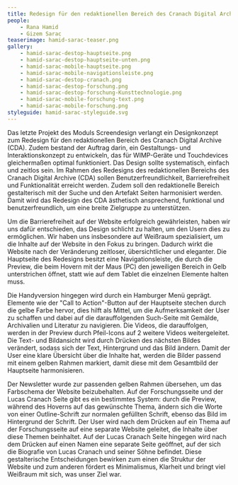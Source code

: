 ```yaml
---
title: Redesign für den redaktionellen Bereich des Cranach Digital Archive
people:
    - Rana Hamid
    - Gizem Sarac
teaserimage: hamid-sarac-teaser.png
gallery:
    - hamid-sarac-destop-hauptseite.png
    - hamid-sarac-destop-hauptseite-unten.png
    - hamid-sarac-mobile-hauptseite.png
    - hamid-sarac-mobile-navigationsleiste.png
    - hamid-sarac-destop-cranach.png
    - hamid-sarac-destop-forschung.png
    - hamid-sarac-destop-forschung-Kunsttechnologie.png
    - hamid-sarac-mobile-forschung-text.png
    - hamid-sarac-mobile-forschung.png
styleguide: hamid-sarac-styleguide.svg
---
```


Das letzte Projekt des Moduls Screendesign verlangt ein Designkonzept zum Redesign für den redaktionellen Bereich des Cranach Digital Archive (CDA). Zudem bestand der Auftrag darin, ein Gestaltungs- und Interaktionskonzept zu entwickeln, das für WIMP-Geräte und Touchdevices gleichermaßen optimal funktioniert. Das Design sollte systematisch, einfach und zeitlos sein. Im Rahmen des Redesigns des redaktionellen Bereichs des Cranach Digital Archive (CDA) sollen Benutzerfreundlichkeit, Barrierefreiheit und Funktionalität erreicht werden. Zudem soll den redaktionelle Bereich gestalterisch mit der Suche und den Artefakt Seiten harmonisiert werden. Damit wird das Redesign des CDA ästhetisch ansprechend, funktional und benutzerfreundlich, um eine breite Zielgruppe zu unterstützen.

Um die Barrierefreiheit auf der Website erfolgreich gewährleisten, haben wir uns dafür entschieden, das Design schlicht zu halten, um den Usern dies zu ermöglichen. Wir haben uns insbesondere auf Weißraum spezialisiert, um die Inhalte auf der Website in den Fokus zu bringen. Dadurch wirkt die Website nach der Veränderung zeitloser, übersichtlicher und eleganter. Die Hauptseite des Redesigns besitzt eine Navigationsleiste, die durch die Preview, die beim Hovern mit der Maus (PC) den jeweiligen Bereich in Gelb unterstrichen öffnet, statt wie auf dem Tablet die einzelnen Elemente halten muss. 

Die Handyversion hingegen wird durch ein Hamburger Menü geprägt. Elemente wie der "Call to Action"-Button auf der Hauptseite stechen durch die gelbe Farbe hervor, dies hilft als Mittel, um die Aufmerksamkeit der User zu schaffen und dabei auf die darauffolgenden Such-Seite mit Gemälde, Archivalien und Literatur zu navigieren. Die Videos, die darauffolgen, werden in der Preview durch Pfeil-Icons auf 2 weitere Videos weitergeleitet. Die Text- und Bildansicht wird durch Drücken des nächsten Bildes verändert, sodass sich der Text, Hintergrund und das Bild ändern. Damit der User eine klare Übersicht über die Inhalte hat, werden die Bilder passend mit einem gelben Rahmen markiert, damit diese mit dem Gesamtbild der Hauptseite harmonisieren. 

Der Newsletter wurde zur passenden gelben Rahmen übersehen, um das Farbschema der Website beizubehalten. Auf der Forschungsseite und der Lucas Cranach Seite gibt es ein bestimmtes System: durch die Preview, während des Hoverns auf das gewünschte Thema, ändern sich die Worte von einer Outline-Schrift zur normalen gefüllten Schrift, ebenso das Bild im Hintergrund der Schrift. Der User wird nach dem Drücken auf ein Thema auf der Forschungsseite auf eine separate Website geleitet, die Inhalte über diese Themen beinhaltet. Auf der Lucas Cranach Seite hingegen wird nach dem Drücken auf einen Namen eine separate Seite geöffnet, auf der sich die Biografie von Lucas Cranach und seiner Söhne befindet. Diese gestalterische Entscheidungen bewirken zum einen die Struktur der Website und  zum anderen fördert es Minimalismus, Klarheit und bringt viel Weißraum mit sich, was unser Ziel war.

